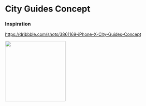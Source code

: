 # City Guides Concept

### Inspiration
https://dribbble.com/shots/3861169-iPhone-X-City-Guides-Concept

<img src="https://cdn.dribbble.com/users/1200964/screenshots/3861169/iphonex_travel_demo.gif" width="200px">
